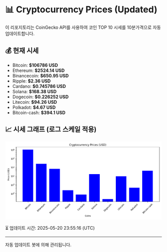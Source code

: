
# 📊 Cryptocurrency Prices (Updated)

이 리포지토리는 CoinGecko API를 사용하여 코인 TOP 10 시세를 10분가격으로 자동 업데이트합니다.

## 💰 현재 시세
- Bitcoin: **$106786 USD**
- Ethereum: **$2524.14 USD**
- Binancecoin: **$650.95 USD**
- Ripple: **$2.36 USD**
- Cardano: **$0.745786 USD**
- Solana: **$168.38 USD**
- Dogecoin: **$0.226252 USD**
- Litecoin: **$94.26 USD**
- Polkadot: **$4.67 USD**
- Bitcoin-cash: **$394.1 USD**

## 📈 시세 그래프 (로그 스케일 적용)
![Crypto Prices](crypto_prices.png)

⏳ 업데이트 시간: 2025-05-20 23:55:16 (UTC)

---
자동 업데이트 봇에 의해 관리됩니다.
